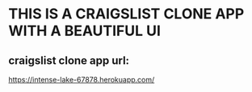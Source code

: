# THIS IS A CRAIGSLIST CLONE APP WITH A BEAUTIFUL UI

## craigslist clone app url:

https://intense-lake-67878.herokuapp.com/
